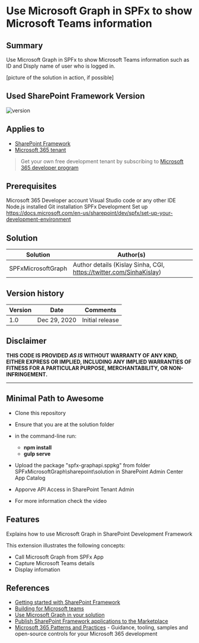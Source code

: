 # Use Microsoft Graph in SPFx to show Microsoft Teams information

## Summary

Use Microsoft Graph in SPFx to show Microsoft Teams information such as ID and Disply name of user who is logged in.


[picture of the solution in action, if possible]

## Used SharePoint Framework Version

![version](https://img.shields.io/badge/version-1.11-green.svg)

## Applies to

- [SharePoint Framework](https://aka.ms/spfx)
- [Microsoft 365 tenant](https://docs.microsoft.com/en-us/sharepoint/dev/spfx/set-up-your-developer-tenant)

> Get your own free development tenant by subscribing to [Microsoft 365 developer program](http://aka.ms/o365devprogram)

## Prerequisites

Microsoft 365 Developer account
Visual Studio code or any other IDE
Node.js installed
Git installation
SPFx Development Set up https://docs.microsoft.com/en-us/sharepoint/dev/spfx/set-up-your-development-environment

## Solution

Solution|Author(s)
--------|---------
SPFxMicrosoftGraph | Author details (Kislay Sinha, CGI, https://twitter.com/SinhaKislay)

## Version history

Version|Date|Comments
-------|----|--------
1.0|Dec 29, 2020|Initial release

## Disclaimer

**THIS CODE IS PROVIDED *AS IS* WITHOUT WARRANTY OF ANY KIND, EITHER EXPRESS OR IMPLIED, INCLUDING ANY IMPLIED WARRANTIES OF FITNESS FOR A PARTICULAR PURPOSE, MERCHANTABILITY, OR NON-INFRINGEMENT.**

---

## Minimal Path to Awesome

- Clone this repository
- Ensure that you are at the solution folder
- in the command-line run:
  - **npm install**
  - **gulp serve**

- Upload the package "spfx-graphapi.sppkg" from folder SPFxMicrosoftGraph\sharepoint\solution in SharePoint Admin Center App Catalog
- Apporve API Access in SharePoint Tenant Admin
- For more information check the video 


## Features

Explains how to use Microsoft Graph in SharePoint Development Framework 

This extension illustrates the following concepts:

- Call Microsoft Graph from SPFx App
- Capture Microsoft Teams details
- Display infomation


## References

- [Getting started with SharePoint Framework](https://docs.microsoft.com/en-us/sharepoint/dev/spfx/set-up-your-developer-tenant)
- [Building for Microsoft teams](https://docs.microsoft.com/en-us/sharepoint/dev/spfx/build-for-teams-overview)
- [Use Microsoft Graph in your solution](https://docs.microsoft.com/en-us/sharepoint/dev/spfx/web-parts/get-started/using-microsoft-graph-apis)
- [Publish SharePoint Framework applications to the Marketplace](https://docs.microsoft.com/en-us/sharepoint/dev/spfx/publish-to-marketplace-overview)
- [Microsoft 365 Patterns and Practices](https://aka.ms/m365pnp) - Guidance, tooling, samples and open-source controls for your Microsoft 365 development
